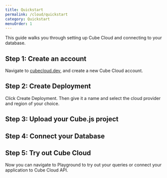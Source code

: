 ```yaml
---
title: Quickstart
permalink: /cloud/quickstart
category: Quickstart
menuOrder: 1
---
```


This guide walks you through setting up Cube Cloud and connecting to your database.

## Step 1: Create an account

Navigate to [cubecloud.dev](https://cubecloud.dev/auth/signup), and create a new Cube Cloud account.

## Step 2: Create Deployment

Click Create Deployment. Then give it a name and select the cloud provider and
region of your choice.

## Step 3: Upload your Cube.js project

## Step 4: Connect your Database

## Step 5: Try out Cube Cloud

Now you can navigate to Playground to try out your queries or connect your
application to Cube Cloud API.
